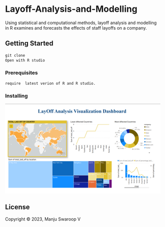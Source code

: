 # Layoff-Analysis-and-Modelling
Using statistical and computational methods, layoff analysis and modelling in R examines and forecasts the effects of staff layoffs on a company.

## Getting Started

```
git clone
Open with R studio
```

### Prerequisites

```
require  latest verion of R and R studio.
```

### Installing


<img width="882" alt="image" src="https://github.com/manjuv03/Layoff-Analysis-and-Modelling/blob/main/Visualizations/Layoff%20Dashboard.png">






## License

Copyright © 2023, Manju Swaroop V
